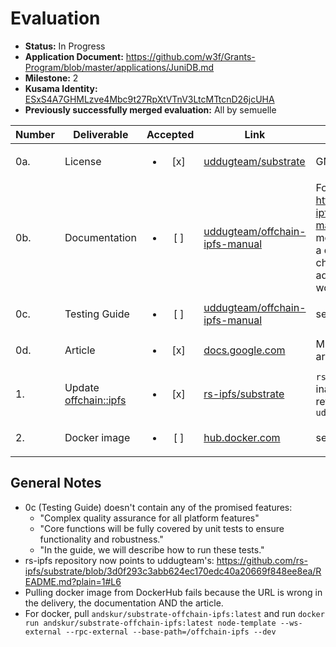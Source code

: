# Evaluation

- **Status:** In Progress
- **Application Document:**  https://github.com/w3f/Grants-Program/blob/master/applications/JuniDB.md
- **Milestone:** 2
- **Kusama Identity:** [ESxS4A7GHMLzve4Mbc9t27RpXtVTnV3LtcMTtcnD26jcUHA](https://polkascan.io/pre/kusama/account/ESxS4A7GHMLzve4Mbc9t27RpXtVTnV3LtcMTtcnD26jcUHA)
- **Previously successfully merged evaluation:** All by semuelle

| Number | Deliverable | Accepted | Link | Evaluation Notes |
| ------ | ----------- | :------: | ---- |----------------- |
| 0a. | License | <ul><li>[x] </li></ul> | [uddugteam/substrate](https://github.com/uddugteam/substrate/blob/ca23cb6692cbf2eddc07c288ef0b823d0d2a046a/LICENSE-GPL3) | GNU GPL v3 |
| 0b. | Documentation | <ul><li>[ ] </li></ul> | [uddugteam/offchain-ipfs-manual](https://github.com/uddugteam/offchain-ipfs-manual/tree/7e156c7cfb4ba262572643b030cce8a19afc502b) | Fork of https://github.com/rs-ipfs/offchain-ipfs-manual without modifications. At least a description of the changes and adaptation of links would be nice. |
| 0c. | Testing Guide | <ul><li>[ ] </li></ul> | [uddugteam/offchain-ipfs-manual](https://github.com/uddugteam/offchain-ipfs-manual/blob/7e156c7cfb4ba262572643b030cce8a19afc502b/src/offchain-ipfs-rust.md) | see [General Notes](#general-notes) |
| 0d. | Article | <ul><li>[x] </li></ul> | [docs.google.com](https://docs.google.com/document/d/1k6DhCfSs7rmsSV-WB7o8EkvqDFz5Bvn12QYrjjW7R2w/edit) | M1 & M2 in one article |
| 1. | Update [offchain::ipfs](https://github.com/rs-ipfs/substrate) | <ul><li>[x] </li></ul> | [rs-ipfs/substrate](https://github.com/rs-ipfs/substrate/pull/5#issuecomment-956168803) | `rs-ipfs/substrate` is inactive, now references `uddugteam/substrate` |
| 2. | Docker image | <ul><li>[ ] </li></ul> | [hub.docker.com](https://hub.docker.com/repository/docker/andskur/substrate-offchain-ipfs) | see [General Notes](#general-notes) |


## General Notes

- 0c (Testing Guide) doesn't contain any of the promised features:
  - "Complex quality assurance for all platform features"
  - "Core functions will be fully covered by unit tests to ensure functionality and robustness."
  - "In the guide, we will describe how to run these tests."
- rs-ipfs repository now points to uddugteam's: https://github.com/rs-ipfs/substrate/blob/3d0f293c3abb624ec170edc40a20669f848ee8ea/README.md?plain=1#L6
- Pulling docker image from DockerHub fails because the URL is wrong in the delivery, the documentation AND the article.
- For docker, pull `andskur/substrate-offchain-ipfs:latest` and run `docker run andskur/substrate-offchain-ipfs:latest node-template --ws-external --rpc-external --base-path=/offchain-ipfs --dev`

